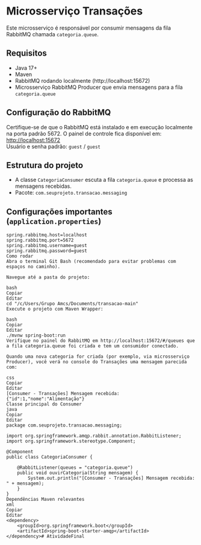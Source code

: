 # Microsserviço Transações

Este microsserviço é responsável por consumir mensagens da fila RabbitMQ chamada `categoria.queue`. 

## Requisitos

- Java 17+
- Maven
- RabbitMQ rodando localmente (http://localhost:15672)
- Microsserviço RabbitMQ Producer que envia mensagens para a fila `categoria.queue`

## Configuração do RabbitMQ

Certifique-se de que o RabbitMQ está instalado e em execução localmente na porta padrão 5672. O painel de controle fica disponível em:  
[http://localhost:15672](http://localhost:15672)  
Usuário e senha padrão: `guest` / `guest`

## Estrutura do projeto

- A classe `CategoriaConsumer` escuta a fila `categoria.queue` e processa as mensagens recebidas.
- Pacote: `com.seuprojeto.transacao.messaging`

## Configurações importantes (`application.properties`)

```properties
spring.rabbitmq.host=localhost
spring.rabbitmq.port=5672
spring.rabbitmq.username=guest
spring.rabbitmq.password=guest
Como rodar
Abra o terminal Git Bash (recomendado para evitar problemas com espaços no caminho).

Navegue até a pasta do projeto:

bash
Copiar
Editar
cd "/c/Users/Grupo Amcs/Documents/transacao-main"
Execute o projeto com Maven Wrapper:

bash
Copiar
Editar
./mvnw spring-boot:run
Verifique no painel do RabbitMQ em http://localhost:15672/#/queues que a fila categoria.queue foi criada e tem um consumidor conectado.

Quando uma nova categoria for criada (por exemplo, via microsserviço Producer), você verá no console do Transações uma mensagem parecida com:

css
Copiar
Editar
[Consumer - Transações] Mensagem recebida: {"id":1,"nome":"Alimentação"}
Classe principal do Consumer
java
Copiar
Editar
package com.seuprojeto.transacao.messaging;

import org.springframework.amqp.rabbit.annotation.RabbitListener;
import org.springframework.stereotype.Component;

@Component
public class CategoriaConsumer {

    @RabbitListener(queues = "categoria.queue")
    public void ouvirCategoria(String mensagem) {
        System.out.println("[Consumer - Transações] Mensagem recebida: " + mensagem);
    }
}
Dependências Maven relevantes
xml
Copiar
Editar
<dependency>
    <groupId>org.springframework.boot</groupId>
    <artifactId>spring-boot-starter-amqp</artifactId>
</dependency># AtividadeFinal
